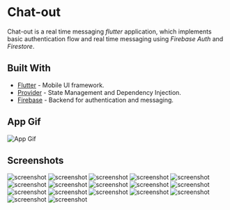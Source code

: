 # Chat-out

Chat-out is a real time messaging *flutter* application, which implements basic authentication flow and real time messaging using *Firebase Auth* and *Firestore*. 

## Built With

* [Flutter](https://flutter.dev/) - Mobile UI framework.
* [Provider](https://pub.dev/packages/provider) - State Management and Dependency Injection.
* [Firebase](https://firebase.google.com/) - Backend for authentication and messaging.

## App Gif
![App Gif](https://github.com/mazen96/chatout/blob/master/screenshots/chatoutGIF.gif)

## Screenshots
![screenshot](https://github.com/mazen96/chatout/blob/master/screenshots/1.PNG) ![screenshot](https://github.com/mazen96/chatout/blob/master/screenshots/2.PNG) ![screenshot](https://github.com/mazen96/chatout/blob/master/screenshots/3.PNG) ![screenshot](https://github.com/mazen96/chatout/blob/master/screenshots/4.PNG) ![screenshot](https://github.com/mazen96/chatout/blob/master/screenshots/5.PNG) ![screenshot](https://github.com/mazen96/chatout/blob/master/screenshots/6.PNG) ![screenshot](https://github.com/mazen96/chatout/blob/master/screenshots/7.PNG) ![screenshot](https://github.com/mazen96/chatout/blob/master/screenshots/8.PNG) ![screenshot](https://github.com/mazen96/chatout/blob/master/screenshots/9.PNG) ![screenshot](https://github.com/mazen96/chatout/blob/master/screenshots/10.PNG) ![screenshot](https://github.com/mazen96/chatout/blob/master/screenshots/11.PNG) ![screenshot](https://github.com/mazen96/chatout/blob/master/screenshots/12.PNG) ![screenshot](https://github.com/mazen96/chatout/blob/master/screenshots/13.PNG) ![screenshot](https://github.com/mazen96/chatout/blob/master/screenshots/14.PNG) ![screenshot](https://github.com/mazen96/chatout/blob/master/screenshots/15.PNG) ![screenshot](https://github.com/mazen96/chatout/blob/master/screenshots/16.PNG) ![screenshot](https://github.com/mazen96/chatout/blob/master/screenshots/17.PNG)